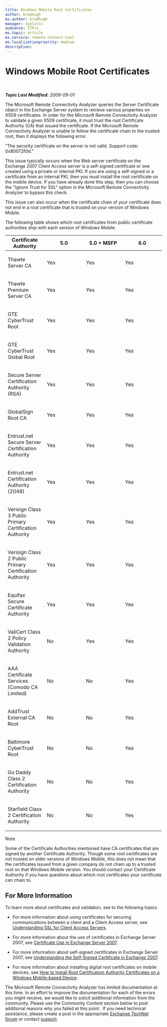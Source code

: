```yaml
---
title: Windows Mobile Root Certificates
author: bradhugh
ms.author: bradhugh
manager: tpolitis
audience: ITPro 
ms.topic: article 
ms.service: remote-connect-tool
ms.localizationpriority: medium
description: 
---
```


<div data-xmlns="https://www.w3.org/1999/xhtml">

<div class="topic" data-xmlns="https://www.w3.org/1999/xhtml" data-msxsl="urn:schemas-microsoft-com:xslt" data-cs="https://msdn.microsoft.com/">

<div data-asp="https://msdn2.microsoft.com/asp">

# Windows Mobile Root Certificates

</div>

<div id="mainSection">

<div id="mainBody">

<span> </span>

_**Topic Last Modified:** 2009-09-01_

The Microsoft Remote Connectivity Analyzer queries the Server Certificate object in the Exchange Server system to retrieve various properties on X509 certificates. In order for the Microsoft Remote Connectivity Analyzer to validate a given X509 certificate, it must trust the root Certificate Authority (CA) that issued the certificate. If the Microsoft Remote Connectivity Analyzer is unable to follow the certificate chain to the trusted root, then it displays the following error.

"The security certificate on the server is not valid. Support code: 0x80072f0d."

This issue typically occurs when the Web server certificate on the Exchange 2007 Client Access server is a self-signed certificate or one created using a private or internal PKI. If you are using a self-signed or a certificate from an internal PKI, then you must install the root certificate on the mobile device. If you have already done this step, then you can choose the "Ignore Trust for SSL" option in the Microsoft Remote Connectivity Analyzer to bypass this check.

This issue can also occur when the certificate chain of your certificate does not end in a root certificate that is trusted on your version of Windows Mobile.

The following table shows which root certificates from public certificate authorities ship with each version of Windows Mobile.


<table>
<colgroup>
<col style="width: 25%" />
<col style="width: 25%" />
<col style="width: 25%" />
<col style="width: 25%" />
</colgroup>
<thead>
<tr class="header">
<th>Certificate Authority</th>
<th>5.0</th>
<th>5.0 + MSFP</th>
<th>6.0</th>
</tr>
</thead>
<tbody>
<tr class="odd">
<td><p>Thawte Server CA</p></td>
<td><p>Yes</p></td>
<td><p>Yes</p></td>
<td><p>Yes</p></td>
</tr>
<tr class="even">
<td><p>Thawte Premium Server CA</p></td>
<td><p>Yes</p></td>
<td><p>Yes</p></td>
<td><p>Yes</p></td>
</tr>
<tr class="odd">
<td><p>GTE CyberTrust Root</p></td>
<td><p>Yes</p></td>
<td><p>Yes</p></td>
<td><p>Yes</p></td>
</tr>
<tr class="even">
<td><p>GTE CyberTrust Global Root</p></td>
<td><p>Yes</p></td>
<td><p>Yes</p></td>
<td><p>Yes</p></td>
</tr>
<tr class="odd">
<td><p>Secure Server Certification Authority (RSA)</p></td>
<td><p>Yes</p></td>
<td><p>Yes</p></td>
<td><p>Yes</p></td>
</tr>
<tr class="even">
<td><p>GlobalSign Root CA</p></td>
<td><p>Yes</p></td>
<td><p>Yes</p></td>
<td><p>Yes</p></td>
</tr>
<tr class="odd">
<td><p>Entrust.net Secure Server Certification Authority</p></td>
<td><p>Yes</p></td>
<td><p>Yes</p></td>
<td><p>Yes</p></td>
</tr>
<tr class="even">
<td><p>Entrust.net Certification Authority (2048)</p></td>
<td><p>Yes</p></td>
<td><p>Yes</p></td>
<td><p>Yes</p></td>
</tr>
<tr class="odd">
<td><p>Verisign Class 3 Public Primary Certification Authority</p></td>
<td><p>Yes</p></td>
<td><p>Yes</p></td>
<td><p>Yes</p></td>
</tr>
<tr class="even">
<td><p>Verisign Class 2 Public Primary Certification Authority</p></td>
<td><p>Yes</p></td>
<td><p>Yes</p></td>
<td><p>Yes</p></td>
</tr>
<tr class="odd">
<td><p>Equifax Secure Certificate Authority</p></td>
<td><p>Yes</p></td>
<td><p>Yes</p></td>
<td><p>Yes</p></td>
</tr>
<tr class="even">
<td><p>ValiCert Class 2 Policy Validation Authority</p></td>
<td><p>No</p></td>
<td><p>Yes</p></td>
<td><p>Yes</p></td>
</tr>
<tr class="odd">
<td><p>AAA Certificate Services (Comodo CA Limited)</p></td>
<td><p>No</p></td>
<td><p>No</p></td>
<td><p>Yes</p></td>
</tr>
<tr class="even">
<td><p>AddTrust External CA Root</p></td>
<td><p>No</p></td>
<td><p>No</p></td>
<td><p>Yes</p></td>
</tr>
<tr class="odd">
<td><p>Baltimore CyberTrust Root</p></td>
<td><p>No</p></td>
<td><p>No</p></td>
<td><p>Yes</p></td>
</tr>
<tr class="even">
<td><p>Go Daddy Class 2 Certification Authority</p></td>
<td><p>No</p></td>
<td><p>No</p></td>
<td><p>Yes</p></td>
</tr>
<tr class="odd">
<td><p>Starfield Class 2 Certification Authority</p></td>
<td><p>No</p></td>
<td><p>No</p></td>
<td><p>Yes</p></td>
</tr>
</tbody>
</table>

<div class="alert">


> [!NOTE]
> Some of the Certificate Authorities mentioned have CA certificates that are signed by another Certificate Authority. Though some root certificates are not trusted on older versions of Windows Mobile, this does not mean that the certificates issued from a given company do not chain up to a trusted root on that Windows Mobile version. You should contact your Certificate Authority if you have questions about which root certificates your certificate can chain to.


</div>

<div>

## For More Information

To learn more about certificates and validation, see to the following topics.

  - For more information about using certificates for securing communications between a client and a Client Access server, see [Understanding SSL for Client Access Servers](https://go.microsoft.com/fwlink/?linkid=115184).

  - For more information about the use of certificates in Exchange Server 2007, see [Certificate Use in Exchange Server 2007](https://go.microsoft.com/fwlink/?linkid=119030).

  - For more information about self-signed certificates in Exchange Server 2007, see [Understanding the Self-Signed Certificate in Exchange 2007](https://go.microsoft.com/fwlink/?linkid=161990).

  - For more information about installing digital root certificates on mobile devices, see [How to Install Root Certification Authority Certificates on a Windows Mobile-based Device](https://go.microsoft.com/fwlink/?linkid=161942).

The Microsoft Remote Connectivity Analyzer has limited documentation at this time. In an effort to improve the documentation for each of the errors you might receive, we would like to solicit additional information from the community. Please use the Community Content section below to post additional reasons why you failed at this point.  If you need technical assistance, please create a post in the appropriate [Exchange TechNet forum](https://go.microsoft.com/fwlink/?linkid=73420) or contact [support](https://go.microsoft.com/fwlink/?linkid=8158).

</div>

</div>

<span> </span>

</div>

</div>

</div>

